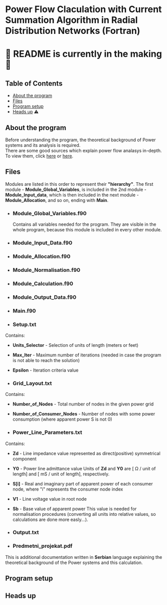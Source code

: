 # Power Flow Claculation with Current Summation Algorithm in Radial Distribution Networks (Fortran)
# :hammer: README is currently in the making :hammer:

## Table of Contents
 * [About the program](#about-the-program)
 * [Files](#files)
 * [Program setup](#program-setup)
 * [Heads up](#heads-up) :warning:

## About the program
Before understanding the program, the theoretical background of Power systems and its analysis is required.  
There are some good sources which explain power flow analasys in-depth. To view them, click [here](https://electrisim.com/load-flow-power-flow.html) or [here](https://www.intechopen.com/books/computational-models-in-engineering/power-flow-analysis).
  
## Files
  Modules are listed in this order to represent their **"hierarchy"**. The first module - **Module_Global_Variables**, is included in the 2nd module - **Module_Input_data**, which is then included in the next module - **Module_Allocation**, and so on, ending with **Main**.
  
 - ### Module_Global_Variables.f90
   Contains all variables needed for the program. They are visible in the whole program, because this module is included in every other module.
  
 - ### Module_Input_Data.f90

 - ### Module_Allocation.f90

 - ### Module_Normalisation.f90

 - ### Module_Calculation.f90

 - ### Module_Output_Data.f90

 - ### Main.f90

 - ### Setup.txt
 Contains:
  - **Units_Selector** - Selection of units of length (meters or feet)
  - **Max_Iter** - Maximum number of iterations (needed in case the program is not able to reach the solution)
  - **Epsilon** - Iteration criteria value

 - ### Grid_Layout.txt
 Contains:
  - **Number_of_Nodes** - Total number of nodes in the given power grid
  - **Number_of_Consumer_Nodes** - Number of nodes with some power consumption (where apparent power S is not 0)

 - ### Power_Line_Parameters.txt
 Contains:
  - **Zd** - Line impedance value represented as direct(positive) symmetrical component
  - **Y0** - Power line admittance value
    Units of **Zd** and **Y0** are [ Ω / unit of length] and [ mS / unit of length], respectively.
  - **S[i]** - Real and imaginary part of apparent power of each consumer node, where "i" represents the consumer node index
  - **V1** - Line voltage value in root node
  - **Sb** - Base value of apparent power
    This value is needed for normalisation procedures (converting all units into relative values, so calculations are done more easly...).

 - ### Output.txt

 - ### Predmetni_projekat.pdf
 This is additional documentation written in **Serbian** language explaining the theoretical background of the Power systems and this calculation.

## Program setup

## Heads up
